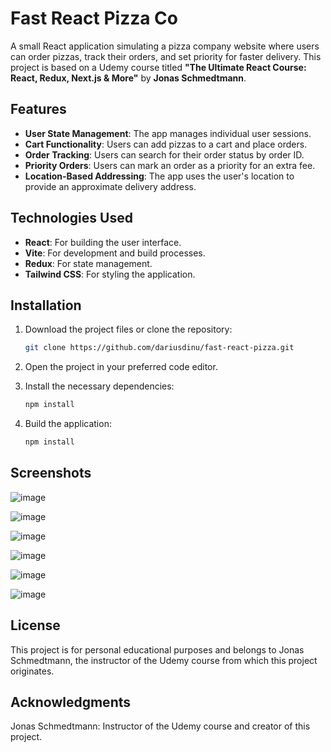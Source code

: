 # Fast React Pizza Co

A small React application simulating a pizza company website where users can order pizzas, track their orders, and set priority for faster delivery. This project is based on a Udemy course titled **"The Ultimate React Course: React, Redux, Next.js & More"** by **Jonas Schmedtmann**.

## Features

- **User State Management**: The app manages individual user sessions.
- **Cart Functionality**: Users can add pizzas to a cart and place orders.
- **Order Tracking**: Users can search for their order status by order ID.
- **Priority Orders**: Users can mark an order as a priority for an extra fee.
- **Location-Based Addressing**: The app uses the user's location to provide an approximate delivery address.

## Technologies Used

- **React**: For building the user interface.
- **Vite**: For development and build processes.
- **Redux**: For state management.
- **Tailwind CSS**: For styling the application.

## Installation

1. Download the project files or clone the repository:
   ```bash
   git clone https://github.com/dariusdinu/fast-react-pizza.git


2. Open the project in your preferred code editor.

3. Install the necessary dependencies:
   ```bash
   npm install

4. Build the application:
   ```bash
   npm install

## Screenshots

![image](https://github.com/user-attachments/assets/10302be3-1b32-46b7-a6f0-5195a0517865)

![image](https://github.com/user-attachments/assets/a49a3df3-c575-4129-9fb0-1276fe03ed25)

![image](https://github.com/user-attachments/assets/54a87734-c317-43ae-8e1b-5eb6c7b09cf2)

![image](https://github.com/user-attachments/assets/ff4ca4b3-2bf0-408c-8fcf-af9ba707fe13)

![image](https://github.com/user-attachments/assets/3100967c-282f-4882-8a0d-18fe52862d34)

![image](https://github.com/user-attachments/assets/98768ab0-0b45-4fb7-9e34-dd15b9fa9d09)


## License

This project is for personal educational purposes and belongs to Jonas Schmedtmann, the instructor of the Udemy course from which this project originates.

## Acknowledgments
Jonas Schmedtmann: Instructor of the Udemy course and creator of this project.
